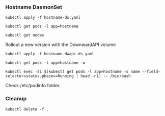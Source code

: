 
### Hostname DaemonSet

```
kubectl apply -f hostname-ds.yaml
```

```
kubectl get pods -l app=hostname
```

```
kubectl get nodes
```

Rollout a new version with the DownwardAPI volume

```
kubectl apply -f hostname-dwapi-ds.yaml
```

```
kubectl get pods -l app=hostname -w
```

```
kubectl exec -ti $(kubectl get pods -l app=hostname -o name --field-selector=status.phase==Running | head -n1) -- /bin/bash
```

Check /etc/podinfo folder.

### Cleanup

```
kubectl delete -f .
```